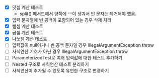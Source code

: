 - [x] 덧셈 계산 테스트
  - split() 메서드에서 양쪽에 `""`이 생겨서 빈 문자는 제거해야 했음.
- [x] 입력 문자열에 빈 공백이 포함되어 있는 경우 삭제 처리
- [x] 뺄셈 계산 테스트
- [x] 곱셈 계산 테스트
- [x] 나눗셈 계산 테스트 
- [ ] 입력값이 null이거나 빈 공백 문자일 경우 IllegalArgumentException throw 
- [ ] 사칙연산 기호가 아닌 경우 IllegalArgumentException throw
- [ ] ParameterizedTest로 여러 입력값에 대한 테스트 추가하기
- [ ] Nested 구조로 사칙연산 테스트 분리하기
- [ ] 사칙연산이 추가될 수 있도록 유연한 구조로 변경하기